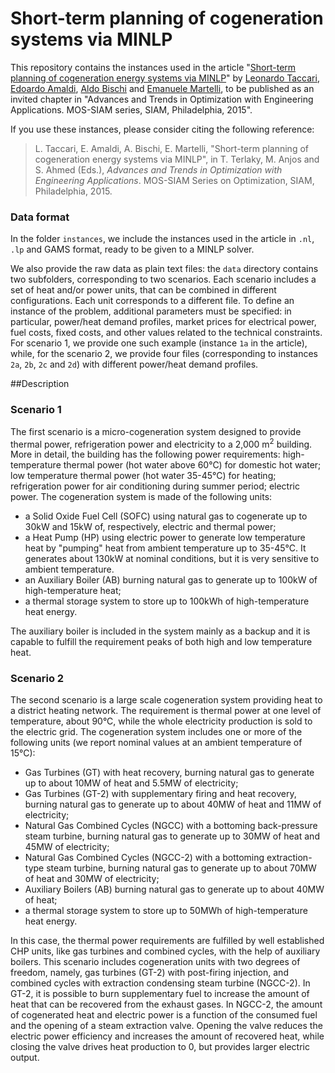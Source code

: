 # Short-term planning of cogeneration systems via MINLP

This repository contains the instances used in the article "[Short-term planning of cogeneration energy systems via MINLP]()" by [Leonardo Taccari](), [Edoardo Amaldi](http://home.deib.polimi.it/amaldi/), [Aldo Bischi]() and [Emanuele Martelli](http://www.energia.polimi.it/dipartimento/scheda_persona.php?id=242), 
to be published as an invited chapter in "Advances and Trends in Optimization with Engineering Applications. MOS-SIAM series, SIAM, Philadelphia, 2015".


If you use these instances, please consider citing the following reference:

> L. Taccari, E. Amaldi, A. Bischi, E. Martelli, "Short-term planning of cogeneration energy systems via MINLP", in T. Terlaky, M. Anjos and S. Ahmed (Eds.), *Advances and Trends in Optimization with Engineering Applications*. MOS-SIAM Series on Optimization, SIAM, Philadelphia, 2015.


### Data format
In the folder `instances`, we include the instances used in the article in `.nl`, `.lp` and GAMS format, ready to be given to a MINLP solver.   

We also provide the raw data as plain text files: the `data` directory contains two subfolders, corresponding to two scenarios. Each scenario includes a set of heat and/or power units, that can be combined in different configurations. 
Each unit corresponds to a different file.
To define an instance of the problem, additional parameters must be specified: in particular, power/heat demand profiles, market prices for electrical power, fuel costs, fixed costs, and other values related to the technical constraints. 
For scenario 1, we provide one such example (instance `1a` in the article), while, for the scenario 2, we provide four files (corresponding to instances `2a`, `2b`, `2c` and `2d`) with different power/heat demand profiles.

##Description

### Scenario 1

The first scenario is a micro-cogeneration system designed to provide thermal power, refrigeration power and electricity to a 2,000 m<sup>2</sup> building. 
More in detail, the building has the following power requirements: high-temperature thermal power (hot water above 60°C) for domestic hot water; 
low temperature thermal power (hot water 35-45°C) for heating; 
refrigeration power for air conditioning during summer period; electric power.
The cogeneration system is made of the following units:
+  a Solid Oxide Fuel Cell (SOFC) using natural gas to cogenerate up to 30kW and 15kW of, respectively, electric and thermal power; 
+  a Heat Pump (HP) using electric power to generate low temperature heat by "pumping"  heat from ambient temperature up to 35-45°C. It generates about 130kW at nominal conditions, but it is very sensitive to ambient temperature.
+  an Auxiliary Boiler (AB) burning natural gas to generate up to 100kW of high-temperature heat;
+  a thermal storage system to store up to 100kWh of high-temperature heat energy.

The auxiliary boiler is included in the system mainly as a backup and it is capable to fulfill the requirement peaks of both high and low temperature heat. 

### Scenario 2
The second scenario is a large scale cogeneration system providing heat to a district heating network. 
The requirement is thermal power at one level of temperature, about 90°C, 
while the whole electricity production is sold to the electric grid.
The cogeneration system includes one or more of the following units (we report nominal values at an ambient temperature of 15°C):
+ Gas Turbines (GT) with heat recovery, burning natural gas to generate up to about 10MW of heat and 5.5MW of electricity; 
+ Gas Turbines (GT-2) with supplementary firing and heat recovery, burning natural gas to generate up to about 40MW of heat and 11MW of electricity;
+ Natural Gas Combined Cycles (NGCC) with a bottoming back-pressure steam turbine, burning natural gas to generate up to 30MW of heat and 45MW of electricity; 
+ Natural Gas Combined Cycles (NGCC-2) with a bottoming extraction-type steam turbine, burning natural gas to generate up to about 70MW of heat and 30MW of electricity; 
+ Auxiliary Boilers (AB) burning natural gas to generate up to about 40MW of heat; 
+ a thermal storage system to store up to 50MWh of high-temperature heat energy.

In this case, the thermal power requirements are fulfilled by well established CHP units, like gas turbines and combined cycles, with the help of auxiliary boilers.
This scenario includes cogeneration units with two degrees of freedom,
namely, gas turbines (GT-2) with post-firing injection, and combined cycles with extraction condensing steam turbine (NGCC-2).
In GT-2, it is possible to burn supplementary fuel to increase the amount of heat that can be recovered from the exhaust gases. 
In NGCC-2, the amount of cogenerated heat and electric power is a function of the consumed fuel and the opening of a steam extraction valve.
Opening the valve reduces the electric power efficiency and increases the amount of recovered heat, 
while closing the valve drives heat production to 0, but provides larger electric output.
